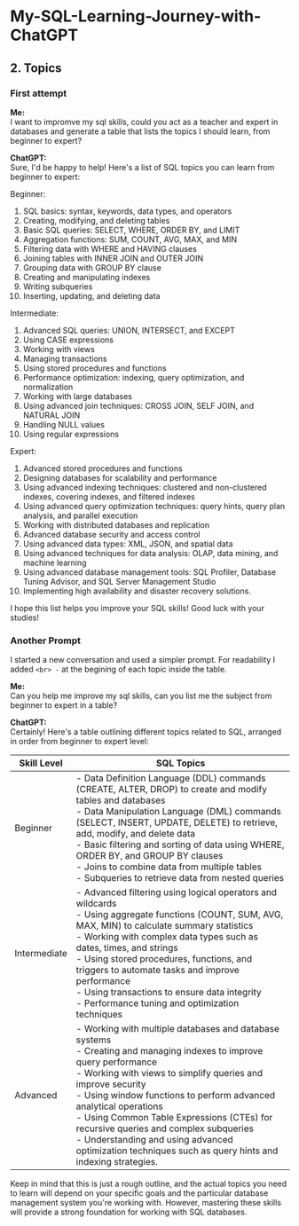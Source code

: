 # My-SQL-Learning-Journey-with-ChatGPT

## 2. Topics


### First attempt
**Me:**  
I want to impromve my sql skills, could you act as a teacher and expert in databases and generate a table that lists the topics I should learn, from beginner to expert? 

**ChatGPT:**  
Sure, I'd be happy to help! Here's a list of SQL topics you can learn from beginner to expert:

Beginner:

1. SQL basics: syntax, keywords, data types, and operators
2. Creating, modifying, and deleting tables 
3. Basic SQL queries: SELECT, WHERE, ORDER BY, and LIMIT 
4. Aggregation functions: SUM, COUNT, AVG, MAX, and MIN 
5. Filtering data with WHERE and HAVING clauses 
6. Joining tables with INNER JOIN and OUTER JOIN 
7. Grouping data with GROUP BY clause 
8. Creating and manipulating indexes 
9. Writing subqueries 
10. Inserting, updating, and deleting data 

Intermediate:

1. Advanced SQL queries: UNION, INTERSECT, and EXCEPT 
2. Using CASE expressions 
3. Working with views 
4. Managing transactions 
5. Using stored procedures and functions 
6. Performance optimization: indexing, query optimization, and normalization 
7. Working with large databases 
8. Using advanced join techniques: CROSS JOIN, SELF JOIN, and NATURAL JOIN 
9. Handling NULL values 
10. Using regular expressions 

Expert:

1. Advanced stored procedures and functions 
2. Designing databases for scalability and performance 
3. Using advanced indexing techniques: clustered and non-clustered indexes, covering indexes, and filtered indexes 
4. Using advanced query optimization techniques: query hints, query plan analysis, and parallel execution 
5. Working with distributed databases and replication 
6. Advanced database security and access control 
7. Using advanced data types: XML, JSON, and spatial data 
8. Using advanced techniques for data analysis: OLAP, data mining, and machine learning 
9. Using advanced database management tools: SQL Profiler, Database Tuning Advisor, and SQL Server Management Studio 
10. Implementing high availability and disaster recovery solutions. 

I hope this list helps you improve your SQL skills! Good luck with your studies!

### Another Prompt
I started a new conversation and used a simpler prompt. For readability I added `<br> -` at the begining of each topic inside the table.

**Me:**  
Can you help me improve my sql skills, can you list me the subject from beginner to expert in a table?

**ChatGPT:**  
Certainly! Here's a table outlining different topics related to SQL, arranged in order from beginner to expert level:

| Skill Level | SQL Topics |
| --- | --- |
| Beginner | - Data Definition Language (DDL) commands (CREATE, ALTER, DROP) to create and modify tables and databases<br> - Data Manipulation Language (DML) commands (SELECT, INSERT, UPDATE, DELETE) to retrieve, add, modify, and delete data<br> - Basic filtering and sorting of data using WHERE, ORDER BY, and GROUP BY clauses<br> - Joins to combine data from multiple tables<br> - Subqueries to retrieve data from nested queries |
| Intermediate | - Advanced filtering using logical operators and wildcards<br> - Using aggregate functions (COUNT, SUM, AVG, MAX, MIN) to calculate summary statistics<br> - Working with complex data types such as dates, times, and strings<br> - Using stored procedures, functions, and triggers to automate tasks and improve performance<br> - Using transactions to ensure data integrity<br> - Performance tuning and optimization techniques |
| Advanced | - Working with multiple databases and database systems<br> - Creating and managing indexes to improve query performance<br> - Working with views to simplify queries and improve security<br> - Using window functions to perform advanced analytical operations<br> - Using Common Table Expressions (CTEs) for recursive queries and complex subqueries<br> - Understanding and using advanced optimization techniques such as query hints and indexing strategies. |

Keep in mind that this is just a rough outline, and the actual topics you need to learn will depend on your specific goals and the particular database management system you're working with. However, mastering these skills will provide a strong foundation for working with SQL databases.